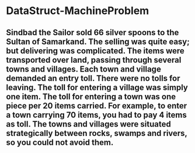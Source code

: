 # DataStruct-MachineProblem

<h2>Sindbad the Sailor sold 66 silver spoons to the Sultan of Samarkand. The selling was
quite easy; but delivering was complicated. The items were transported over land, passing
through several towns and villages. Each town and village demanded an entry toll. There
were no tolls for leaving. The toll for entering a village was simply one item.
The toll for entering a town was one piece per 20 items carried. For example, to enter a
town carrying 70 items, you had to pay 4 items as toll. The towns and villages were situated
strategically between rocks, swamps and rivers, so you could not avoid them.</h2>
